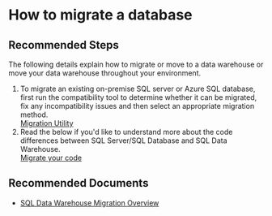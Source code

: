 <properties
	pageTitle="How to migrate a database"
	description="How to migrate a database"
	service="microsoft.sql"
	resource="servers"
	authors="kasparks"
	displayOrder="4"
	selfHelpType="resource"
	supportTopicIds=""
	resourceTags="datawarehouse"
	productPesIds=""
	cloudEnvironments="MoonCake"
	articleId="01158084-0e69-442d-b97d-425a5160612b"
/>

# How to migrate a database

## **Recommended Steps**
The following details explain how to migrate or move to a data warehouse or move your data warehouse throughout your environment.

1. To migrate an existing on-premise SQL server or Azure SQL database, first run the compatibility tool to determine whether it can be migrated, fix any incompatibility issues and then select an appropriate migration method.<br>
[Migration Utility](https://docs.azure.cn/sql-data-warehouse/sql-data-warehouse-migrate-migration-utility/)
2. Read the below if you'd like to understand more about the code differences between SQL Server/SQL Database and SQL Data Warehouse.<br>
[Migrate your code](https://docs.azure.cn/sql-data-warehouse/sql-data-warehouse-migrate-code/)

## **Recommended Documents**

* [SQL Data Warehouse Migration Overview](https://docs.azure.cn/sql-data-warehouse/sql-data-warehouse-overview-migrate/)

